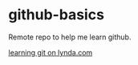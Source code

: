 # github-basics #
Remote repo to help me learn github.

[learning git on lynda.com](https://www.lynda.com/GitHub-tutorials/Adding-README-file/162276/173458-4.html?autoplay=true)
